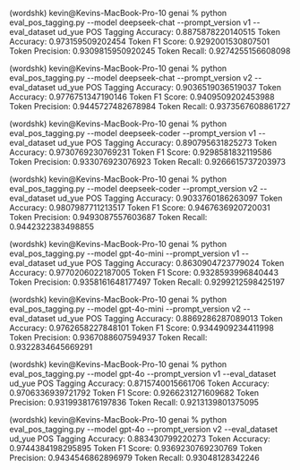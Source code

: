(wordshk) kevin@Kevins-MacBook-Pro-10 genai % python eval_pos_tagging.py --model deepseek-chat --prompt_version v1 --eval_dataset ud_yue
POS Tagging Accuracy: 0.8875878220140515
Token Accuracy: 0.973159509202454
Token F1 Score: 0.9292001530807501
Token Precision: 0.9309815950920245
Token Recall: 0.9274255156608098

(wordshk) kevin@Kevins-MacBook-Pro-10 genai % python eval_pos_tagging.py --model deepseek-chat --prompt_version v2 --eval_dataset ud_yue
POS Tagging Accuracy: 0.9036519036519037
Token Accuracy: 0.9776751347190146
Token F1 Score: 0.9409509202453988
Token Precision: 0.9445727482678984
Token Recall: 0.9373567608861727

(wordshk) kevin@Kevins-MacBook-Pro-10 genai % python eval_pos_tagging.py --model deepseek-coder --prompt_version v1 --eval_dataset ud_yue
POS Tagging Accuracy: 0.890795631825273
Token Accuracy: 0.9730769230769231
Token F1 Score: 0.9298581832119586
Token Precision: 0.933076923076923
Token Recall: 0.9266615737203973

(wordshk) kevin@Kevins-MacBook-Pro-10 genai % python eval_pos_tagging.py --model deepseek-coder --prompt_version v2 --eval_dataset ud_yue
POS Tagging Accuracy: 0.9033760186263097
Token Accuracy: 0.9807987711213517
Token F1 Score: 0.9467636920720031
Token Precision: 0.9493087557603687
Token Recall: 0.9442322383498855

(wordshk) kevin@Kevins-MacBook-Pro-10 genai % python eval_pos_tagging.py --model gpt-4o-mini --prompt_version v1 --eval_dataset ud_yue
POS Tagging Accuracy: 0.8630904723779024
Token Accuracy: 0.9770206022187005
Token F1 Score: 0.9328593996840443
Token Precision: 0.9358161648177497
Token Recall: 0.9299212598425197

(wordshk) kevin@Kevins-MacBook-Pro-10 genai % python eval_pos_tagging.py --model gpt-4o-mini --prompt_version v2 --eval_dataset ud_yue
POS Tagging Accuracy: 0.8869286287089013
Token Accuracy: 0.9762658227848101
Token F1 Score: 0.9344909234411998
Token Precision: 0.9367088607594937
Token Recall: 0.9322834645669291

(wordshk) kevin@Kevins-MacBook-Pro-10 genai % python eval_pos_tagging.py --model gpt-4o --prompt_version v1 --eval_dataset ud_yue
POS Tagging Accuracy: 0.8715740015661706
Token Accuracy: 0.9706336939721792
Token F1 Score: 0.9266231271609682
Token Precision: 0.9319938176197836
Token Recall: 0.9213139801375095

(wordshk) kevin@Kevins-MacBook-Pro-10 genai % python eval_pos_tagging.py --model gpt-4o --prompt_version v2 --eval_dataset ud_yue
POS Tagging Accuracy: 0.883430799220273
Token Accuracy: 0.9744384198295895
Token F1 Score: 0.9369230769230769
Token Precision: 0.9434546862896979
Token Recall: 0.93048128342246
